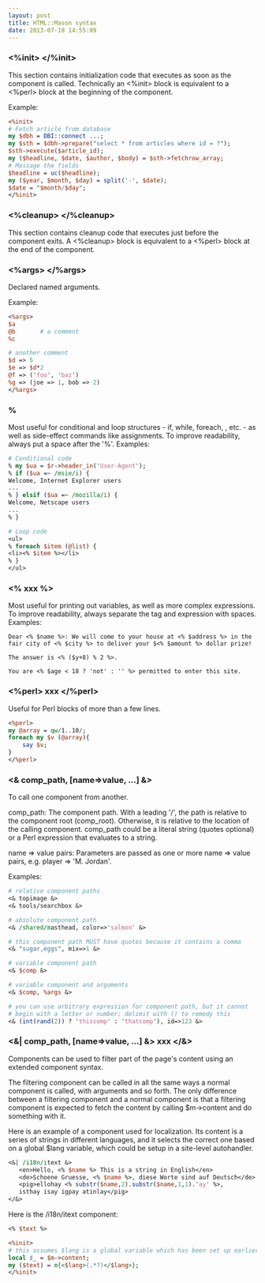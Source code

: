 ```yaml
---
layout: post
title: HTML::Mason syntax
date: 2013-07-18 14:55:09
---
```


### <%init> </%init>

This section contains initialization code that executes as soon as the component is called.
Technically an <%init> block is equivalent to a <%perl> block at the beginning of the component.

Example:

```perl
<%init>
# Fetch article from database
my $dbh = DBI::connect ...;
my $sth = $dbh->prepare("select * from articles where id = ?");
$sth->execute($article_id);
my ($headline, $date, $author, $body) = $sth->fetchrow_array;
# Massage the fields
$headline = uc($headline);
my ($year, $month, $day) = split('-', $date);
$date = "$month/$day";
</%init>
```

### <%cleanup> </%cleanup>

This section contains cleanup code that executes just before the component exits.
A <%cleanup> block is equivalent to a <%perl> block at the end of the component.

### <%args> </%args>

Declared named arguments.

Example:

```perl
<%args>
$a
@b       # a comment
%c

# another comment
$d => 5
$e => $d*2
@f => ('foo', 'baz')
%g => (joe => 1, bob => 2)
</%args>
```

### %

Most useful for conditional and loop structures - if, while, foreach, , etc. - as well as side-effect commands like assignments. To improve readability, always put a space after the '%'. Examples:

```perl
# Conditional code
% my $ua = $r->header_in('User-Agent');
% if ($ua =~ /msie/i) {
Welcome, Internet Explorer users
...
% } elsif ($ua =~ /mozilla/i) {
Welcome, Netscape users
...
% }

# Loop code
<ul>
% foreach $item (@list) {
<li><% $item %></li>
% }
</ul>
```

### <% xxx %>

Most useful for printing out variables, as well as more complex expressions. To improve readability, always separate the tag and expression with spaces. Examples:

```
Dear <% $name %>: We will come to your house at <% $address %> in the
fair city of <% $city %> to deliver your $<% $amount %> dollar prize!

The answer is <% ($y+8) % 2 %>.

You are <% $age < 18 ? 'not' : '' %> permitted to enter this site.
```

### <%perl> xxx </%perl>

Useful for Perl blocks of more than a few lines.

```perl
<%perl>
my @array = qw/1..10/;
foreach my $v (@array){
    say $v;
}
</%perl>
```

### <& comp_path, [name=>value, ...] &>

To call one component from another.

comp_path:
The component path. With a leading '/', the path is relative to the component root (comp_root). Otherwise, it is relative to the location of the calling component.
comp_path could be a literal string (quotes optional) or a Perl expression that evaluates to a string.

name => value pairs:
Parameters are passed as one or more name => value pairs, e.g. player => 'M. Jordan'.

Examples:


```perl
# relative component paths
<& topimage &>
<& tools/searchbox &>

# absolute component path
<& /shared/masthead, color=>'salmon' &>

# this component path MUST have quotes because it contains a comma
<& "sugar,eggs", mix=>1 &>

# variable component path
<& $comp &>

# variable component and arguments
<& $comp, %args &>

# you can use arbitrary expression for component path, but it cannot
# begin with a letter or number; delimit with () to remedy this
<& (int(rand(2)) ? 'thiscomp' : 'thatcomp'), id=>123 &>
```

### <&| comp_path, [name=>value, ...] &> xxx </&>

Components can be used to filter part of the page's content using an extended component syntax.

The filtering component can be called in all the same ways a normal component is called, with arguments and so forth. The only difference between a filtering component and a normal component is that a filtering component is expected to fetch the content by calling $m->content and do something with it.

Here is an example of a component used for localization. Its content is a series of strings in different languages, and it selects the correct one based on a global $lang variable, which could be setup in a site-level autohandler.

```perl
<&| /i18n/itext &>
   <en>Hello, <% $name %> This is a string in English</en>
   <de>Schoene Gruesse, <% $name %>, diese Worte sind auf Deutsch</de>
   <pig>ellohay <% substr($name,2).substr($name,1,1).'ay' %>,
   isthay isay igpay atinlay</pig>
</&>
```

Here is the /i18n/itext component:

```perl
<% $text %>

<%init>
# this assumes $lang is a global variable which has been set up earlier.
local $_ = $m->content;
my ($text) = m{<$lang>(.*?)</$lang>};
</%init>
```

